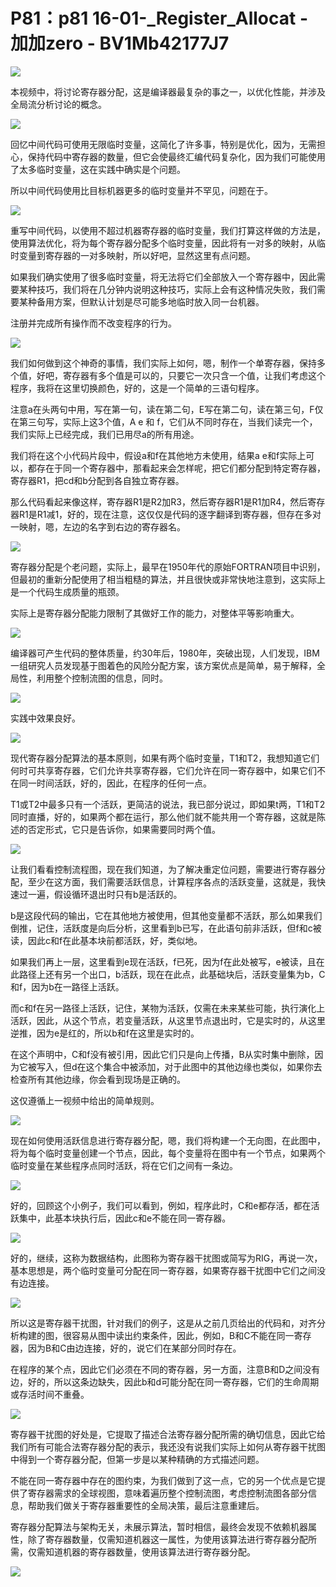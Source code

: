 # P81：p81 16-01-_Register_Allocat - 加加zero - BV1Mb42177J7

![](img/0d2f85fcf8143e61221db4908e1d113e_0.png)

本视频中，将讨论寄存器分配，这是编译器最复杂的事之一，以优化性能，并涉及全局流分析讨论的概念。

![](img/0d2f85fcf8143e61221db4908e1d113e_2.png)

回忆中间代码可使用无限临时变量，这简化了许多事，特别是优化，因为，无需担心，保持代码中寄存器的数量，但它会使最终汇编代码复杂化，因为我们可能使用了太多临时变量，这在实践中确实是个问题。

所以中间代码使用比目标机器更多的临时变量并不罕见，问题在于。

![](img/0d2f85fcf8143e61221db4908e1d113e_4.png)

重写中间代码，以使用不超过机器寄存器的临时变量，我们打算这样做的方法是，使用算法优化，将为每个寄存器分配多个临时变量，因此将有一对多的映射，从临时变量到寄存器的一对多映射，所以好吧，显然这里有点问题。

如果我们确实使用了很多临时变量，将无法将它们全部放入一个寄存器中，因此需要某种技巧，我们将在几分钟内说明这种技巧，实际上会有这种情况失败，我们需要某种备用方案，但默认计划是尽可能多地临时放入同一台机器。

注册并完成所有操作而不改变程序的行为。

![](img/0d2f85fcf8143e61221db4908e1d113e_6.png)

我们如何做到这个神奇的事情，我们实际上如何，嗯，制作一个单寄存器，保持多个值，好吧，寄存器有多个值是可以的，只要它一次只含一个值，让我们考虑这个程序，我将在这里切换颜色，好的，这是一个简单的三语句程序。

注意a在头两句中用，写在第一句，读在第二句，E写在第二句，读在第三句，F仅在第三句写，实际上这3个值，A e 和 f，它们从不同时存在，当我们读完一个，我们实际上已经完成，我们已用尽a的所有用途。

我们将在这个小代码片段中，假设a和f在其他地方未使用，结果a e和f实际上可以，都存在于同一个寄存器中，那看起来会怎样呢，把它们都分配到特定寄存器，寄存器R1，把cd和b分配到各自独立寄存器。

那么代码看起来像这样，寄存器R1是R2加R3，然后寄存器R1是R1加R4，然后寄存器R1是R1减1，好的，现在注意，这仅仅是代码的逐字翻译到寄存器，但存在多对一映射，嗯，左边的名字到右边的寄存器名。



![](img/0d2f85fcf8143e61221db4908e1d113e_8.png)

寄存器分配是个老问题，实际上，最早在1950年代的原始FORTRAN项目中识别，但最初的重新分配使用了相当粗糙的算法，并且很快或非常快地注意到，这实际上是一个代码生成质量的瓶颈。

实际上是寄存器分配能力限制了其做好工作的能力，对整体平等影响重大。

![](img/0d2f85fcf8143e61221db4908e1d113e_10.png)

编译器可产生代码的整体质量，约30年后，1980年，突破出现，人们发现，IBM一组研究人员发现基于图着色的风险分配方案，该方案优点是简单，易于解释，全局性，利用整个控制流图的信息，同时。



![](img/0d2f85fcf8143e61221db4908e1d113e_12.png)

实践中效果良好。

![](img/0d2f85fcf8143e61221db4908e1d113e_14.png)

现代寄存器分配算法的基本原则，如果有两个临时变量，T1和T2，我想知道它们何时可共享寄存器，它们允许共享寄存器，它们允许在同一寄存器中，如果它们不在同一时间活跃，好的，因此，在程序的任何一点。

T1或T2中最多只有一个活跃，更简洁的说法，我已部分说过，即如果t两，T1和T2同时直播，好的，如果两个都在运行，那么他们就不能共用一个寄存器，这就是陈述的否定形式，它只是告诉你，如果需要同时两个值。



![](img/0d2f85fcf8143e61221db4908e1d113e_16.png)

让我们看看控制流程图，现在我们知道，为了解决重定位问题，需要进行寄存器分配，至少在这方面，我们需要活跃信息，计算程序各点的活跃变量，这就是，我快速过一遍，假设循环退出时只有b是活跃的。

b是这段代码的输出，它在其他地方被使用，但其他变量都不活跃，那么如果我们倒推，记住，活跃度是向后分析，这里看到b已写，在此语句前非活跃，但f和c被读，因此c和f在此基本块前都活跃，好，类似地。

如果我们再上一层，这里看到e现在活跃，f已死，因为f在此处被写，e被读，且在此路径上还有另一个出口，b活跃，现在在此点，此基础块后，活跃变量集为b，C和f，因为b在一路径上活跃。

而c和f在另一路径上活跃，记住，某物为活跃，仅需在未来某些可能，执行演化上活跃，因此，从这个节点，若变量活跃，从这里节点退出时，它是实时的，从这里逆推，因为e是红的，所以b和f在这里是实时的。

在这个声明中，C和f没有被引用，因此它们只是向上传播，B从实时集中删除，因为它被写入，但d在这个集合中被添加，对于此图中的其他边缘也类似，如果你去检查所有其他边缘，你会看到现场是正确的。

这仅遵循上一视频中给出的简单规则。

![](img/0d2f85fcf8143e61221db4908e1d113e_18.png)

现在如何使用活跃信息进行寄存器分配，嗯，我们将构建一个无向图，在此图中，将为每个临时变量创建一个节点，因此，每个变量将在图中有一个节点，如果两个临时变量在某些程序点同时活跃，将在它们之间有一条边。



![](img/0d2f85fcf8143e61221db4908e1d113e_20.png)

好的，回顾这个小例子，我们可以看到，例如，程序此时，C和e都存活，都在活跃集中，此基本块执行后，因此c和e不能在同一寄存器。



![](img/0d2f85fcf8143e61221db4908e1d113e_22.png)

好的，继续，这称为数据结构，此图称为寄存器干扰图或简写为RIG，再说一次，基本思想是，两个临时变量可分配在同一寄存器，如果寄存器干扰图中它们之间没有边连接。



![](img/0d2f85fcf8143e61221db4908e1d113e_24.png)

所以这是寄存器干扰图，针对我们的例子，这是从之前几页给出的代码和，对齐分析构建的图，很容易从图中读出约束条件，因此，例如，B和C不能在同一寄存器，因为B和C由边连接，好的，说它们在某部分同时存在。

在程序的某个点，因此它们必须在不同的寄存器，另一方面，注意B和D之间没有边，好的，所以这条边缺失，因此b和d可能分配在同一寄存器，它们的生命周期或存活时间不重叠。



![](img/0d2f85fcf8143e61221db4908e1d113e_26.png)

寄存器干扰图的好处是，它提取了描述合法寄存器分配所需的确切信息，因此它给我们所有可能合法寄存器分配的表示，我还没有说我们实际上如何从寄存器干扰图中得到一个寄存器分配，但第一步是以某种精确的方式描述问题。

不能在同一寄存器中存在的图约束，为我们做到了这一点，它的另一个优点是它提供了寄存器需求的全球视图，意味着遍历整个控制流图，考虑控制流图各部分信息，帮助我们做关于寄存器重要性的全局决策，最后注意重建后。

寄存器分配算法与架构无关，未展示算法，暂时相信，最终会发现不依赖机器属性，除了寄存器数量，仅需知道机器这一属性，为使用该算法进行寄存器分配所需，仅需知道机器的寄存器数量，使用该算法进行寄存器分配。



![](img/0d2f85fcf8143e61221db4908e1d113e_28.png)
